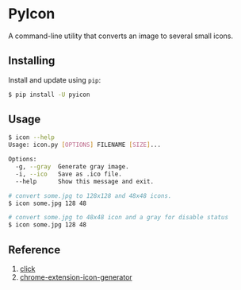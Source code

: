 # PyIcon

A command-line utility that converts an image to several small icons.

## Installing

Install and update using `pip`:

```sh
$ pip install -U pyicon
```

## Usage

```sh
$ icon --help
Usage: icon.py [OPTIONS] FILENAME [SIZE]...

Options:
  -g, --gray  Generate gray image.
  -i, --ico   Save as .ico file.
  --help      Show this message and exit.

# convert some.jpg to 128x128 and 48x48 icons.
$ icon some.jpg 128 48

# convert some.jpg to 48x48 icon and a gray for disable status
$ icon some.jpg 128 48
```

## Reference

1. [click](https://github.com/pallets/click)
2. [chrome-extension-icon-generator](https://github.com/neglect-yp/chrome-extension-icon-generator/blob/master/icon_generator.py)